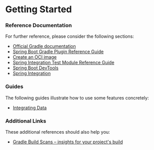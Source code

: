 # Getting Started

### Reference Documentation

For further reference, please consider the following sections:

* [Official Gradle documentation](https://docs.gradle.org)
* [Spring Boot Gradle Plugin Reference Guide](https://docs.spring.io/spring-boot/docs/3.3.1/gradle-plugin/reference/html/)
* [Create an OCI image](https://docs.spring.io/spring-boot/docs/3.3.1/gradle-plugin/reference/html/#build-image)
* [Spring Integration Test Module Reference Guide](https://docs.spring.io/spring-integration/reference/html/testing.html)
* [Spring Boot DevTools](https://docs.spring.io/spring-boot/docs/3.3.1/reference/htmlsingle/index.html#using.devtools)
* [Spring Integration](https://docs.spring.io/spring-boot/docs/3.3.1/reference/htmlsingle/index.html#messaging.spring-integration)

### Guides

The following guides illustrate how to use some features concretely:

* [Integrating Data](https://spring.io/guides/gs/integration/)

### Additional Links

These additional references should also help you:

* [Gradle Build Scans – insights for your project's build](https://scans.gradle.com#gradle)

